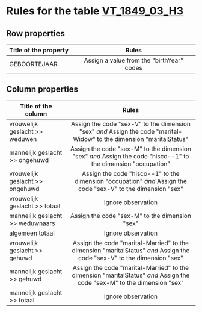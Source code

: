 # Rules for the table [VT_1849_03_H3](https://github.com/cgueret/DataDump/blob/master/xls-marked/VT_1849_03_H3_marked.xls?raw=true)
## Row properties
| Title of the property | Rules |
| --------------------- |:-----:|
| GEBOORTEJAAR | Assign a value from the "birthYear" codes |
## Column properties
| Title of the column | Rules |
| --------------------- |:-----:|
| vrouwelijk geslacht >> weduwen | Assign the code "sex-V" to the dimension "sex" *and* Assign the code "marital-Widow" to the dimension "maritalStatus" |
| mannelijk geslacht >> ongehuwd | Assign the code "sex-M" to the dimension "sex" *and* Assign the code "hisco--1" to the dimension "occupation" |
| vrouwelijk geslacht >> ongehuwd | Assign the code "hisco--1" to the dimension "occupation" *and* Assign the code "sex-V" to the dimension "sex" |
| vrouwelijk geslacht >> totaal | Ignore observation |
| mannelijk geslacht >> weduwnaars | Assign the code "sex-M" to the dimension "sex" |
| algemeen totaal | Ignore observation |
| vrouwelijk geslacht >> gehuwd | Assign the code "marital-Married" to the dimension "maritalStatus" *and* Assign the code "sex-V" to the dimension "sex" |
| mannelijk geslacht >> gehuwd | Assign the code "marital-Married" to the dimension "maritalStatus" *and* Assign the code "sex-M" to the dimension "sex" |
| mannelijk geslacht >> totaal | Ignore observation |
